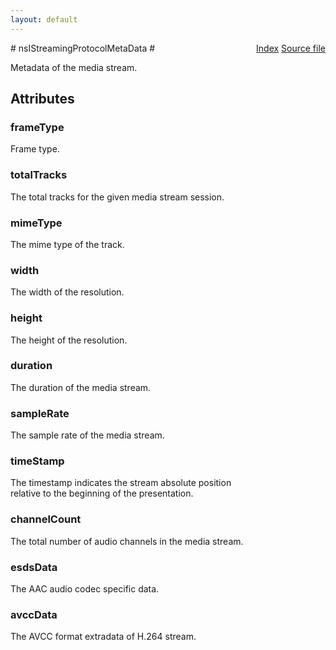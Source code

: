 ```yaml
---
layout: default
---
```

<div class='links' style='float:right'><a href="../index.html">Index</a>
<a href="http://dxr.mozilla.org/mozilla-central/source/netwerk/base/public/nsIStreamingProtocolController.idl">Source file</a>
</div>
# nsIStreamingProtocolMetaData #
  
Metadata of the media stream.  
  

## Attributes ##

### frameType ###
  
Frame type.  
  

### totalTracks ###
  
The total tracks for the given media stream session.  
  

### mimeType ###
  
The mime type of the track.  
  

### width ###
  
The width of the resolution.  
  

### height ###
  
The height of the resolution.  
  

### duration ###
  
The duration of the media stream.  
  

### sampleRate ###
  
The sample rate of the media stream.  
  

### timeStamp ###
  
The timestamp indicates the stream absolute position  
relative to the beginning of the presentation.  
  

### channelCount ###
  
The total number of audio channels in the media stream.  
  

### esdsData ###
  
The AAC audio codec specific data.  
  

### avccData ###
  
The AVCC format extradata of H.264 stream.  
  
